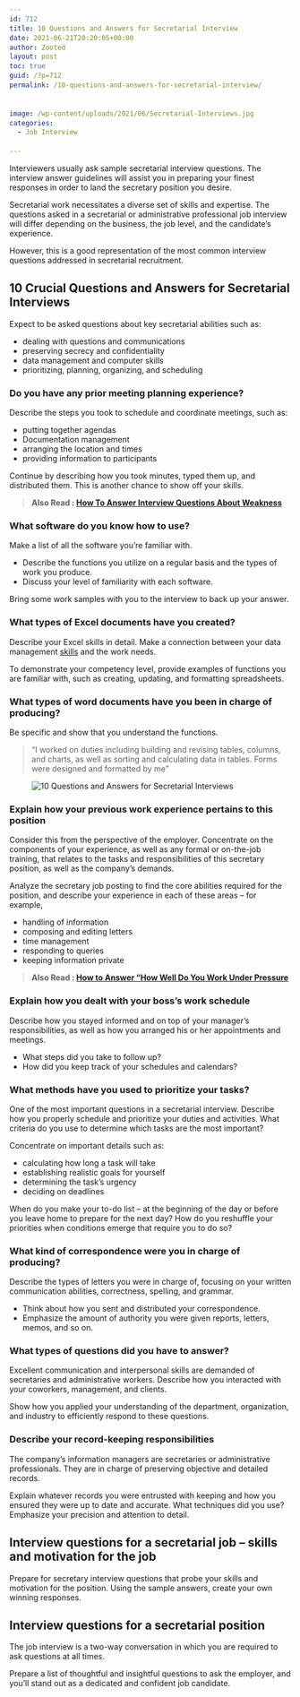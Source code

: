 ```yaml
---
id: 712
title: 10 Questions and Answers for Secretarial Interview
date: 2021-06-21T20:20:05+00:00
author: Zooted
layout: post
toc: true
guid: /?p=712
permalink: /10-questions-and-answers-for-secretarial-interview/


image: /wp-content/uploads/2021/06/Secretarial-Interviews.jpg
categories:
  - Job Interview

---
```

Interviewers usually ask sample secretarial interview questions. The interview answer guidelines will assist you in preparing your finest responses in order to land the secretary position you desire.

Secretarial work necessitates a diverse set of skills and expertise. The questions asked in a secretarial or administrative professional job interview will differ depending on the business, the job level, and the candidate&#8217;s experience.

However, this is a good representation of the most common interview questions addressed in secretarial recruitment.

## **10 Crucial Questions and Answers for Secretarial Interviews**

Expect to be asked questions about key secretarial abilities such as:

  * dealing with questions and communications
  * preserving secrecy and confidentiality
  * data management and computer skills
  * prioritizing, planning, organizing, and scheduling

### **Do you have any prior meeting planning experience?**

Describe the steps you took to schedule and coordinate meetings, such as:

  * putting together agendas
  * Documentation management
  * arranging the location and times
  * providing information to participants

Continue by describing how you took minutes, typed them up, and distributed them. This is another chance to show off your skills.

<blockquote class="wp-block-quote">
  <p>
    <strong>Also Read : <a href="/how-to-answer-interview-questions-about-weakness/">How To Answer Interview Questions About Weakness</a></strong>
  </p>
</blockquote>

### **What software do you know how to use?**

Make a list of all the software you&#8217;re familiar with.

  * Describe the functions you utilize on a regular basis and the types of work you produce.
  * Discuss your level of familiarity with each software.

Bring some work samples with you to the interview to back up your answer.

### **What types of Excel documents have you created?**

Describe your Excel skills in detail. Make a connection between your data management [skills](/why-do-hard-skills-matter/) and the work needs.

To demonstrate your competency level, provide examples of functions you are familiar with, such as creating, updating, and formatting spreadsheets.

### **What types of word documents have you been in charge of producing?**

Be specific and show that you understand the functions.

<blockquote class="wp-block-quote">
  <p>
    &#8220;I worked on duties including building and revising tables, columns, and charts, as well as sorting and calculating data in tables. Forms were designed and formatted by me&#8221;
  </p>
</blockquote>

<div class="wp-block-image">
  <figure class="aligncenter size-large"><img loading="lazy" width="600" height="400" src="/wp-content/uploads/2021/06/10-Questions-and-Answers-for-Secretarial-Interviews.jpg" alt="10 Questions and Answers for Secretarial Interviews" class="wp-image-713" srcset="/wp-content/uploads/2021/06/10-Questions-and-Answers-for-Secretarial-Interviews.jpg 600w, /wp-content/uploads/2021/06/10-Questions-and-Answers-for-Secretarial-Interviews-300x200.jpg 300w" sizes="(max-width: 600px) 100vw, 600px" /></figure>
</div>

### **Explain how your previous work experience pertains to this position**

Consider this from the perspective of the employer. Concentrate on the components of your experience, as well as any formal or on-the-job training, that relates to the tasks and responsibilities of this secretary position, as well as the company&#8217;s demands.

Analyze the secretary job posting to find the core abilities required for the position, and describe your experience in each of these areas &#8211; for example,

  * handling of information
  * composing and editing letters
  * time management
  * responding to queries
  * keeping information private

<blockquote class="wp-block-quote">
  <p>
    <strong>Also Read : <a href="/how-to-answer-how-well-do-you-work-under-pressure-during-interview/">How to Answer &#8220;How Well Do You Work Under Pressure</a></strong>
  </p>
</blockquote>

### **Explain how you dealt with your boss&#8217;s work schedule**

Describe how you stayed informed and on top of your manager&#8217;s responsibilities, as well as how you arranged his or her appointments and meetings.

  * What steps did you take to follow up?
  * How did you keep track of your schedules and calendars?

### **What methods have you used to prioritize your tasks?**

One of the most important questions in a secretarial interview. Describe how you properly schedule and prioritize your duties and activities. What criteria do you use to determine which tasks are the most important?

Concentrate on important details such as:

  * calculating how long a task will take
  * establishing realistic goals for yourself
  * determining the task&#8217;s urgency
  * deciding on deadlines

When do you make your to-do list &#8211; at the beginning of the day or before you leave home to prepare for the next day? How do you reshuffle your priorities when conditions emerge that require you to do so?

### **What kind of correspondence were you in charge of producing?**

Describe the types of letters you were in charge of, focusing on your written communication abilities, correctness, spelling, and grammar.

  * Think about how you sent and distributed your correspondence.
  * Emphasize the amount of authority you were given reports, letters, memos, and so on.

### **What types of questions did you have to answer?**

Excellent communication and interpersonal skills are demanded of secretaries and administrative workers. Describe how you interacted with your coworkers, management, and clients.

Show how you applied your understanding of the department, organization, and industry to efficiently respond to these questions.

### **Describe your record-keeping responsibilities**

The company&#8217;s information managers are secretaries or administrative professionals. They are in charge of preserving objective and detailed records.

Explain whatever records you were entrusted with keeping and how you ensured they were up to date and accurate. What techniques did you use? Emphasize your precision and attention to detail.



## **Interview questions for a secretarial job &#8211; skills and motivation for the job**

Prepare for secretary interview questions that probe your skills and motivation for the position. Using the sample answers, create your own winning responses.

## **Interview questions for a secretarial position**

The job interview is a two-way conversation in which you are required to ask questions at all times.

Prepare a list of thoughtful and insightful questions to ask the employer, and you&#8217;ll stand out as a dedicated and confident job candidate.

